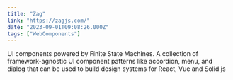```yaml
---
title: "Zag"
link: "https://zagjs.com/"
date: "2023-09-01T09:08:26.000Z"
tags: ["WebComponents"]
---
```


UI components powered by Finite State Machines. A collection of framework-agnostic UI component patterns like accordion, menu, and dialog that can be used to build design systems for React, Vue and Solid.js

